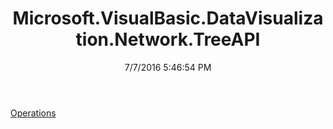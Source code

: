 ﻿---
title: Microsoft.VisualBasic.DataVisualization.Network.TreeAPI
date: 7/7/2016 5:46:54 PM
---

[Operations](T-Microsoft.VisualBasic.DataVisualization.Network.TreeAPI.Operations.html)

